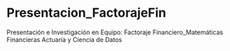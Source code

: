 # Presentacion_FactorajeFin
Presentación e Investigación en Equipo: Factoraje Financiero_Matemáticas Financieras Actuaría y Ciencia de Datos
